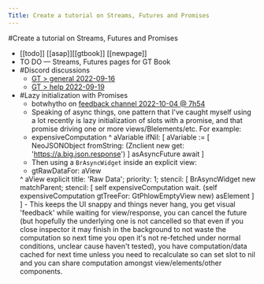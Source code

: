 ---Title: Create a tutorial on Streams, Futures and Promises---#Create a tutorial on Streams, Futures and Promises- [[todo]] [[asap]][[gtbook]] [[newpage]]- TO DO — Streams, Futures pages for GT Book- #Discord discussions    - [GT > general 2022-09-16](https://discord.com/channels/729445214812504107/729445215341117522/1020396134616809563)    - [GT > help 2022-09-19](https://discord.com/channels/729445214812504107/736333725788274819/1021262305952018532)- #Lazy initialization with Promises    - botwhytho on [feedback channel 2022-10-04 @ 7h54](https://discord.com/channels/729445214812504107/737255889517543545/1026718959111786506)    - Speaking of async things, one pattern that I've caught myself using a lot recently is lazy initialization of slots with a promise, and that promise driving one or more views/Blelements/etc. For example:    - expensiveComputation
  ^ aVariable ifNil: [ aVariable := [ NeoJSONObject fromString: (Znclient new get: 'https://a.big.json.response') ] asAsyncFuture await ]    - Then using a `BrAsyncWidget` inside an explicit view:    - gtRawDataFor: aView
  <gtView>
  ^ aView explicit
    title: 'Raw Data';
    priority: 1;
    stencil: [
    	BrAsyncWidget new
	    matchParent;
	    stencil: [ self expensiveComputation wait.
	      (self expensiveComputation 	      	gtTreeFor: GtPhlowEmptyView new) asElement ]
  ]    - This keeps the UI snappy and things never hang, you get visual 'feedback' while waiting for view/response, you can cancel the future (but hopefully the underlying one is not cancelled so that even if you close inspector it may finish in the background to not waste the computation so next time you open it's not re-fetched under normal conditions, unclear cause haven't tested), you have computation/data cached for next time unless you need to recalculate so can set slot to nil and you can share computation amongst view/elements/other components.